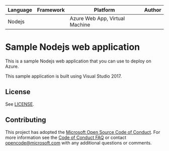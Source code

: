 | Language | Framework | Platform | Author |
| -------- | -------- |--------|--------|
| Nodejs |  | Azure Web App, Virtual Machine| |


# Sample Nodejs web application

This is a sample Nodejs web application that you can use to deploy on Azure.

This sample application is built using Visual Studio 2017.

## License

See [LICENSE](LICENSE).

## Contributing

This project has adopted the [Microsoft Open Source Code of Conduct](https://opensource.microsoft.com/codeofconduct/). For more information see the [Code of Conduct FAQ](https://opensource.microsoft.com/codeofconduct/faq/) or contact [opencode@microsoft.com](mailto:opencode@microsoft.com) with any additional questions or comments.




